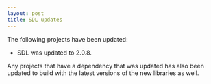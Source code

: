 ```yaml
---
layout: post
title: SDL updates
---
```


The following projects have been updated:
* SDL was updated to 2.0.8.

Any projects that have a dependency that was updated has also been updated to build with the latest versions of the new libraries as well.
